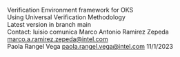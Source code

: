Verification Environment framework for OKS  
Using Universal Verification Methodology  
Latest version in branch main  
Contact:  luisio comunica
Marco Antonio Ramirez Zepeda marco.a.ramirez.zepeda@intel.com  
Paola Rangel Vega paola.rangel.vega@intel.com
11/1/2023  
